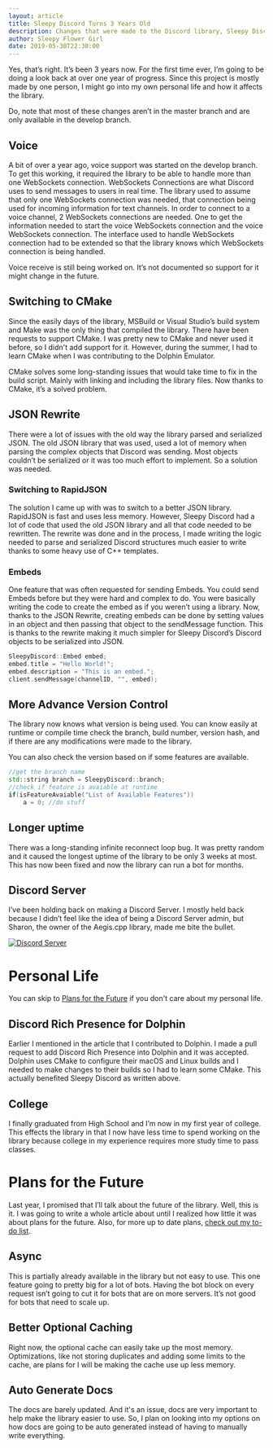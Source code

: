 ```yaml
---
layout: article
title: Sleepy Discord Turns 3 Years Old
description: Changes that were made to the Discord library, Sleepy Discord, in 2019 and it's future plans.
author: Sleepy Flower Girl
date: 2019-05-30T22:30:00
---
```


Yes, that’s right. It’s been 3 years now. For the first time ever, I’m going to be doing a look back at over one year of progress. Since this project is mostly made by one person, I might go into my own personal life and how it affects the library.

Do, note that most of these changes aren’t in the master branch and are only available in the develop branch.

## Voice

A bit of over a year ago, voice support was started on the develop branch. To get this working, it required the library to be able to handle more than one WebSockets connection. WebSockets Connections are what Discord uses to send messages to users in real time. The library used to assume that only one WebSockets connection was needed, that connection being used for incoming information for text channels. In order to connect to a voice channel, 2 WebSockets connections are needed. One to get the information needed to start the voice WebSockets connection and the voice WebSockets connection. The interface used to handle WebSockets connection had to be extended so that the library knows which WebSockets connection is being handled.

Voice receive is still being worked on. It’s not documented so support for it might change in the future.

## Switching to CMake

Since the easily days of the library, MSBuild or Visual Studio’s build system and Make was the only thing that compiled the library. There have been requests to support CMake. I was pretty new to CMake and never used it before, so I didn't add support for it. However, during the summer, I had to learn CMake when I was contributing to the Dolphin Emulator.

CMake solves some long-standing issues that would take time to fix in the build script. Mainly with linking and including the library files. Now thanks to CMake, it’s a solved problem.

## JSON Rewrite

There were a lot of issues with the old way the library parsed and serialized JSON. The old JSON library that was used, used a lot of memory when parsing the complex objects that Discord was sending. Most objects couldn’t be serialized or it was too much effort to implement. So a solution was needed.

### Switching to RapidJSON

The solution I came up with was to switch to a better JSON library. RapidJSON is fast and uses less memory. However, Sleepy Discord had a lot of code that used the old JSON library and all that code needed to be rewritten. The rewrite was done and in the process, I made writing the logic needed to parse and serialized Discord structures much easier to write thanks to some heavy use of C++ templates.

### Embeds

One feature that was often requested for sending Embeds. You could send Embeds before but they were hard and complex to do. You were basically writing the code to create the embed as if you weren’t using a library. Now, thanks to the JSON Rewrite, creating embeds can be done by setting values in an object and then passing that object to the sendMessage function. This is thanks to the rewrite making it much simpler for Sleepy Discord’s Discord objects to be serialized into JSON.

```cpp
SleepyDiscord::Embed embed;
embed.title = "Hello World!";
embed.description = "This is an embed.";
client.sendMessage(channelID, "", embed);
```

## More Advance Version Control

The library now knows what version is being used. You can know easily at runtime or compile time check the branch, build number, version hash, and if there are any modifications were made to the library.

You can also check the version based on if some features are available.

```cpp
//get the branch name
std::string branch = SleepyDiscord::branch;
//check if feature is avaiable at runtime
if(isFeatureAvaiable("List of Available Features"))
	a = 0; //do stuff
```

## Longer uptime

There was a long-standing infinite reconnect loop bug. It was pretty random and it caused the longest uptime of the library to be only 3 weeks at most. This has now been fixed and now the library can run a bot for months.

## Discord Server

I’ve been holding back on making a Discord Server. I mostly held back because I didn’t feel like the idea of being a Discord Server admin, but Sharon, the owner of the Aegis.cpp library, made me bite the bullet.

[<Image src="https://discordapp.com/api/guilds/566681036935790615/embed.png?style=banner2" alt="Discord Server" width={320} height={76}/>](https://discord.gg/5VDrVfK)

# Personal Life

You can skip to [Plans for the Future](#plans-for-the-future) if you don't care about my personal life.

## Discord Rich Presence for Dolphin

Earlier I mentioned in the article that I contributed to Dolphin. I made a pull request to add Discord Rich Presence into Dolphin and it was accepted. Dolphin uses CMake to configure their macOS and Linux builds and I needed to make changes to their builds so I had to learn some CMake. This actually benefited Sleepy Discord as written above.

## College

I finally graduated from High School and I’m now in my first year of college. This effects the library in that I now have less time to spend working on the library because college in my experience requires more study time to pass classes.

# Plans for the Future

Last year, I promised that I’ll talk about the future of the library. Well, this is it. I was going to write a whole article about until I realized how little it was about plans for the future. Also, for more up to date plans, [check out my to-do list](https://trello.com/b/x5xsx21a/sleepy-discord-plans).

## Async

This is partially already available in the library but not easy to use. This one feature going to pretty big for a lot of bots. Having the bot block on every request isn’t going to cut it for bots that are on more servers. It’s not good for bots that need to scale up.

## Better Optional Caching

Right now, the optional cache can easily take up the most memory. Optimizations, like not storing duplicates and adding some limits to the cache, are plans for I will be making the cache use up less memory.

## Auto Generate Docs

The docs are barely updated. And it's an issue, docs are very important to help make the library easier to use. So, I plan on looking into my options on how docs are going to be auto generated instead of having to manually write everything.